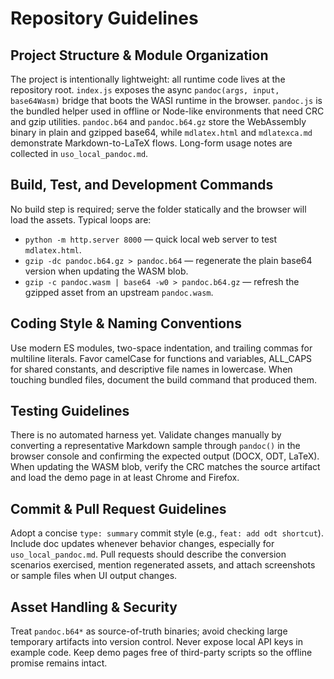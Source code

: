 # Repository Guidelines

## Project Structure & Module Organization
The project is intentionally lightweight: all runtime code lives at the repository root. `index.js` exposes the async `pandoc(args, input, base64Wasm)` bridge that boots the WASI runtime in the browser. `pandoc.js` is the bundled helper used in offline or Node-like environments that need CRC and gzip utilities. `pandoc.b64` and `pandoc.b64.gz` store the WebAssembly binary in plain and gzipped base64, while `mdlatex.html` and `mdlatexca.md` demonstrate Markdown-to-LaTeX flows. Long-form usage notes are collected in `uso_local_pandoc.md`.

## Build, Test, and Development Commands
No build step is required; serve the folder statically and the browser will load the assets. Typical loops are:
- `python -m http.server 8000` — quick local web server to test `mdlatex.html`.
- `gzip -dc pandoc.b64.gz > pandoc.b64` — regenerate the plain base64 version when updating the WASM blob.
- `gzip -c pandoc.wasm | base64 -w0 > pandoc.b64.gz` — refresh the gzipped asset from an upstream `pandoc.wasm`.

## Coding Style & Naming Conventions
Use modern ES modules, two-space indentation, and trailing commas for multiline literals. Favor camelCase for functions and variables, ALL_CAPS for shared constants, and descriptive file names in lowercase. When touching bundled files, document the build command that produced them.

## Testing Guidelines
There is no automated harness yet. Validate changes manually by converting a representative Markdown sample through `pandoc()` in the browser console and confirming the expected output (DOCX, ODT, LaTeX). When updating the WASM blob, verify the CRC matches the source artifact and load the demo page in at least Chrome and Firefox.

## Commit & Pull Request Guidelines
Adopt a concise `type: summary` commit style (e.g., `feat: add odt shortcut`). Include doc updates whenever behavior changes, especially for `uso_local_pandoc.md`. Pull requests should describe the conversion scenarios exercised, mention regenerated assets, and attach screenshots or sample files when UI output changes.

## Asset Handling & Security
Treat `pandoc.b64*` as source-of-truth binaries; avoid checking large temporary artifacts into version control. Never expose local API keys in example code. Keep demo pages free of third-party scripts so the offline promise remains intact.
